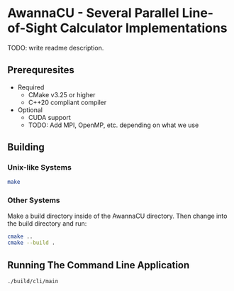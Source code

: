 # AwannaCU - Several Parallel Line-of-Sight Calculator Implementations

TODO: write readme description.

## Prerequresites

- Required
  - CMake v3.25 or higher
  - C++20 compliant compiler
- Optional
  - CUDA support
  - TODO: Add MPI, OpenMP, etc. depending on what we use

## Building

### Unix-like Systems

```sh
make
```

### Other Systems

Make a build directory inside of the AwannaCU directory. Then change into the build directory and run:

```sh
cmake ..
cmake --build .
```

## Running The Command Line Application

```sh
./build/cli/main
```
